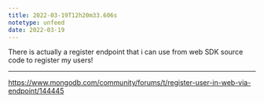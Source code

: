 ```yaml
---
title: 2022-03-19T12h20m33.606s
notetype: unfeed
date: 2022-03-19
---
```

There is actually a register endpoint that i can use from web SDK source code to register my users! 

---

https://www.mongodb.com/community/forums/t/register-user-in-web-via-endpoint/144445